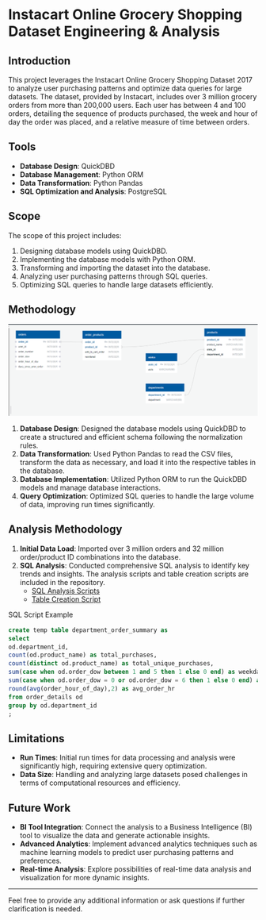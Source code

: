 # Instacart Online Grocery Shopping Dataset Engineering & Analysis

## Introduction
This project leverages the Instacart Online Grocery Shopping Dataset 2017 to analyze user purchasing patterns and optimize data queries for large datasets. The dataset, provided by Instacart, includes over 3 million grocery orders from more than 200,000 users. Each user has between 4 and 100 orders, detailing the sequence of products purchased, the week and hour of day the order was placed, and a relative measure of time between orders.

## Tools
- **Database Design**: QuickDBD
- **Database Management**: Python ORM
- **Data Transformation**: Python Pandas
- **SQL Optimization and Analysis**: PostgreSQL

## Scope
The scope of this project includes:
1. Designing database models using QuickDBD.
2. Implementing the database models with Python ORM.
3. Transforming and importing the dataset into the database.
4. Analyzing user purchasing patterns through SQL queries.
5. Optimizing SQL queries to handle large datasets efficiently.

## Methodology
![ERD Diagram](data_modelling/ERD_DIAGRAM.PNG)

1. **Database Design**: Designed the database models using QuickDBD to create a structured and efficient schema following the normalization rules.
2. **Data Transformation**: Used Python Pandas to read the CSV files, transform the data as necessary, and load it into the respective tables in the database.
3. **Database Implementation**: Utilized Python ORM to run the QuickDBD models and manage database interactions.
4. **Query Optimization**: Optimized SQL queries to handle the large volume of data, improving run times significantly.

## Analysis Methodology
1. **Initial Data Load**: Imported over 3 million orders and 32 million order/product ID combinations into the database.
2. **SQL Analysis**: Conducted comprehensive SQL analysis to identify key trends and insights. The analysis scripts and table creation scripts are included in the repository.
   - [SQL Analysis Scripts](sql_scripts/analysis.sql)
   - [Table Creation Script](sql_scripts/table_creation.sql)
   
SQL Script Example
```sql
create temp table department_order_summary as  
select 
od.department_id,  
count(od.product_name) as total_purchases,
count(distinct od.product_name) as total_unique_purchases,
sum(case when od.order_dow between 1 and 5 then 1 else 0 end) as weekday_total_orders,
sum(case when od.order_dow = 0 or od.order_dow = 6 then 1 else 0 end) as weekend_total_orders,
round(avg(order_hour_of_day),2) as avg_order_hr
from order_details od
group by od.department_id
;
```
## Limitations
- **Run Times**: Initial run times for data processing and analysis were significantly high, requiring extensive query optimization.
- **Data Size**: Handling and analyzing large datasets posed challenges in terms of computational resources and efficiency.

## Future Work
- **BI Tool Integration**: Connect the analysis to a Business Intelligence (BI) tool to visualize the data and generate actionable insights.
- **Advanced Analytics**: Implement advanced analytics techniques such as machine learning models to predict user purchasing patterns and preferences.
- **Real-time Analysis**: Explore possibilities of real-time data analysis and visualization for more dynamic insights.

---

Feel free to provide any additional information or ask questions if further clarification is needed.
